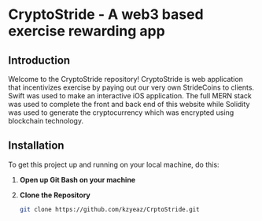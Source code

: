 # CryptoStride - A web3 based exercise rewarding app

## Introduction

Welcome to the CryptoStride repository! CryptoStride is web application that incentivizes exercise by paying out our very own StrideCoins to clients. Swift was used to make an interactive iOS application. The full MERN stack was used to complete the front and back end of this website while Solidity was used to generate the cryptocurrency which was encrypted using blockchain technology.

## Installation

To get this project up and running on your local machine, do this:

1. **Open up Git Bash on your machine**

2. **Clone the Repository**
   
   ```bash
   git clone https://github.com/kzyeaz/CrptoStride.git
